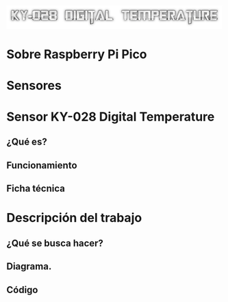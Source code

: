 ![Titulo](cooltext399271184396629.png)

# Sobre Raspberry Pi Pico

# Sensores

# Sensor KY-028 Digital Temperature

## ¿Qué es?

## Funcionamiento

## Ficha técnica 

# Descripción del trabajo

## ¿Qué se busca hacer?

## Diagrama.

## Código

